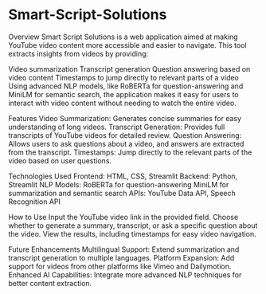# Smart-Script-Solutions

Overview
Smart Script Solutions is a web application aimed at making YouTube video content more accessible and easier to navigate. This tool extracts insights from videos by providing:

Video summarization
Transcript generation
Question answering based on video content
Timestamps to jump directly to relevant parts of a video
Using advanced NLP models, like RoBERTa for question-answering and MiniLM for semantic search, the application makes it easy for users to interact with video content without needing to watch the entire video.

Features
Video Summarization: Generates concise summaries for easy understanding of long videos.
Transcript Generation: Provides full transcripts of YouTube videos for detailed review.
Question Answering: Allows users to ask questions about a video, and answers are extracted from the transcript.
Timestamps: Jump directly to the relevant parts of the video based on user questions.

Technologies Used
Frontend: HTML, CSS, Streamlit
Backend: Python, Streamlit
NLP Models:
RoBERTa for question-answering
MiniLM for summarization and semantic search
APIs: YouTube Data API, Speech Recognition API

How to Use
Input the YouTube video link in the provided field.
Choose whether to generate a summary, transcript, or ask a specific question about the video.
View the results, including timestamps for easy video navigation.

Future Enhancements
Multilingual Support: Extend summarization and transcript generation to multiple languages.
Platform Expansion: Add support for videos from other platforms like Vimeo and Dailymotion.
Enhanced AI Capabilities: Integrate more advanced NLP techniques for better content extraction.


